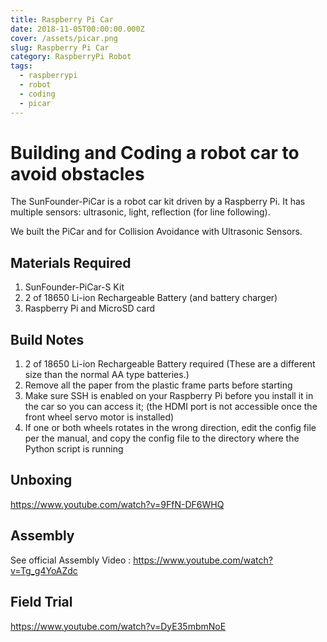 ```yaml
---
title: Raspberry Pi Car
date: 2018-11-05T00:00:00.000Z
cover: /assets/picar.png
slug: Raspberry Pi Car
category: RaspberryPi Robot
tags:
  - raspberrypi
  - robot
  - coding
  - picar
---
```

# Building and Coding a robot car to avoid obstacles

The  SunFounder-PiCar is a robot car kit driven by a Raspberry Pi. It has multiple sensors: ultrasonic, light, reflection (for line following).

We built the PiCar and for Collision Avoidance with Ultrasonic Sensors.



## Materials Required

1. SunFounder-PiCar-S Kit
2. 2 of 18650 Li-ion Rechargeable Battery (and battery charger)
3. Raspberry Pi and MicroSD card



## Build Notes

1. 2 of 18650 Li-ion Rechargeable Battery required (These are a different size than the normal AA type batteries.)
2. Remove all the paper from the plastic frame parts before starting
3. Make sure SSH is enabled on your Raspberry Pi before you install it in the car so you can access it; (the HDMI port is not accessible once the front wheel servo motor is installed)
4. If one or both wheels rotates in the wrong direction, edit the config file per the manual, and copy the config file to the directory where the Python script is running



## Unboxing

https://www.youtube.com/watch?v=9FfN-DF6WHQ



## Assembly

See official Assembly Video : https://www.youtube.com/watch?v=Tg_g4YoAZdc



## Field Trial

https://www.youtube.com/watch?v=DyE35mbmNoE
